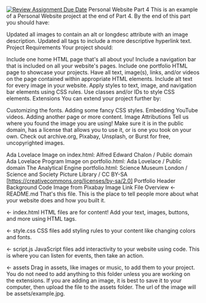 [![Review Assignment Due Date](https://classroom.github.com/assets/deadline-readme-button-22041afd0340ce965d47ae6ef1cefeee28c7c493a6346c4f15d667ab976d596c.svg)](https://classroom.github.com/a/BAh4RaSh)
Personal Website Part 4
This is an example of a Personal Website project at the end of Part 4. By the end of this part you should have:

Updated all images to contain an alt or longdesc attribute with an image description.
Updated all <a> tags to include a more descriptive hyperlink text.
Project Requirements
Your project should:

Include one home HTML page that's all about you!
Include a navigation bar that is included on all your website's pages.
Include one portfolio HTML page to showcase your projects.
Have all text, image(s), links, and/or videos on the page contained within appropriate HTML elements.
Include alt text for every image in your website.
Apply styles to text, image, and navigation bar elements using CSS rules.
Use classes and/or IDs to style CSS elements.
Extensions
You can extend your project further by:

Customizing the fonts.
Adding some fancy CSS styles.
Embedding YouTube videos.
Adding another page or more content.
Image Attributions
Tell us where you found the image you are using! Make sure it is in the public domain, has a license that allows you to use it, or is one you took on your own. Check out archive.org, Pixabay, Unsplash, or Burst for free, uncopyrighted images.

Ada Lovelace Image on index.html: Alfred Edward Chalon / Public domain
Ada Lovelace Program Image on portfolio.html: Ada Lovelace / Public domain
The Analytical Engine portfolio.html: Science Museum London / Science and Society Picture Library / CC BY-SA [https://creativecommons.org/licenses/by-sa/2.0]
Portfolio Header Background Code Image from Pixabay Image Link
File Overview
← README.md
That's this file. This is the place to tell people more about what your website does and how you built it.

← index.html
HTML files are for content! Add your text, images, buttons, and more using HTML tags.

← style.css
CSS files add styling rules to your content like changing colors and fonts.

← script.js
JavaScript files add interactivity to your website using code. This is where you can listen for events, then take an action.

← assets
Drag in assets, like images or music, to add them to your project. You do not need to add anything to this folder unless you are working on the extensions. If you are adding an image, it is best to save it to your computer, then upload the file to the assets folder. The url of the image will be assets/example.jpg.
